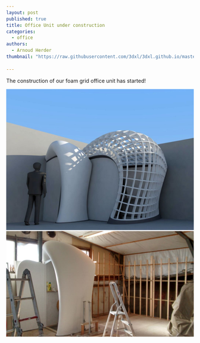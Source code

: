 ```yaml
---
layout: post
published: true
title: Office Unit under construction
categories:
  - office
authors:
  - Arnoud Herder
thumbnail: "https://raw.githubusercontent.com/3dxl/3dxl.github.io/master/photos/2014-06-08/02_1.midi.jpg"

---
```

The construction of our foam grid office unit has started! 		

![](https://raw.githubusercontent.com/3dxl/3dxl.github.io/master/photos/2014-06-08/02_1.midi.jpg)
![](https://raw.githubusercontent.com/3dxl/3dxl.github.io/master/photos/2014-06-08/04_img_20140608_181504759_hdr.midi.jpg)
